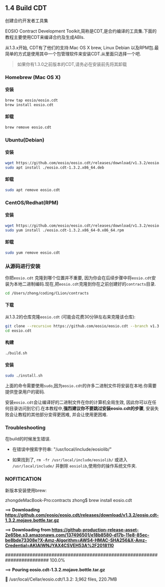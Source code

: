 ## 1.4 Build CDT

创建合约开发者工具集

EOSIO Contract Development Toolkit,简称是CDT,是合约编译的工具集.下面的教程主要使用CDT来编译合约及生成ABIs.

从1.3.x开始, CDT有了他们的支持:Mac OS X brew, Linux Debian 以及RPM包.最简单的方式是使用其中一个包管理软件来安装CDT.从里面只选择一个吧.

> 如果你有1.3.0之前版本的CDT,请务必在安装前先将其卸载





### Homebrew (Mac OS X)

#### 安装

```bash
brew tap eosio/eosio.cdt
brew install eosio.cdt
```

#### 卸载

```bash
brew remove eosio.cdt
```





### Ubuntu(Debian)

#### 安装

```bash
wget https://github.com/eosio/eosio.cdt/releases/download/v1.3.2/eosio.cdt-1.3.2.x86_64.deb
sudo apt install ./eosio.cdt-1.3.2.x86_64.deb
```

#### 卸载

```bash
sudo apt remove eosio.cdt
```



### CentOS/Redhat(RPM)

#### 安装

```bash
wget https://github.com/eosio/eosio.cdt/releases/download/v1.3.2/eosio.cdt-1.3.2.x86_64-0.x86_64.rpm
sudo yum install ./eosio.cdt-1.3.2.x86_64-0.x86_64.rpm
```

#### 卸载

```bash
sudo yum remove eosio.cdt
```



### 从源码进行安装

你把`eosio.cdt` 克隆到哪个位置并不重要, 因为你会在后续步骤中将`eosio.cdt`安装为本地二进制编码.现在,把`eosio.cdt`克隆到你在之前创建好的`contracts`目录.

```bash
cd /Users/zhong/coding/CLion/contracts
```



#### 下载

从1.3.2的仓库克隆`eosio.cdt` (可能会花费30分钟左右来克隆该仓库):

```bash
git clone --recursive https://github.com/eosio/eosio.cdt --branch v1.3.2 --single-branch
cd eosio.cdt
```



#### 构建

```bash
./build.sh
```



#### 安装

```bash
sudo ./install.sh
```



上面的命令需要使用`sudo`,因为`eosio.cdt`的许多二进制文件将安装在本地.你需要提供登录用户的密码.

安装`eosio.cdt`会让编译好的二进制文件在你的计算机全局生效, 因此你可以在任何目录访问到它们.在本教程中,**强烈建议你不要跳过安装eosio.cdt的步骤**, 安装失败会让教程的其他部分变得更困难, 并会让使用更困难.



###  Troubleshooting

 在build的时候发生错误.

- 在错误中搜索字符串: "/usr/local/include/eosiolib/"

-  如果找到了, `rm -fr /usr/local/include/eosiolib/` 或进入 `/usr/local/include/` 并删除 `eosiolib`,使用你的操作系统文件夹.



### NOFITICATION

新版本安装使用brew:

zhongdeMacBook-Pro:contracts zhong$ brew install eosio.cdt

==> **Downloading https://github.com/eosio/eosio.cdt/releases/download/v1.3.2/eosio.cdt-1.3.2.mojave.bottle.tar.gz**

==> **Downloading from https://github-production-release-asset-2e65be.s3.amazonaws.com/137496501/e18b8580-d17b-11e8-85ec-be8bde73308e?X-Amz-Algorithm=AWS4-HMAC-SHA256&X-Amz-Credential=AKIAIWNJYAX4CSVEH53A%2F2018110**

\######################################################################## 100.0%

==> **Pouring eosio.cdt-1.3.2.mojave.bottle.tar.gz**

🍺  /usr/local/Cellar/eosio.cdt/1.3.2: 3,962 files, 220.7MB

